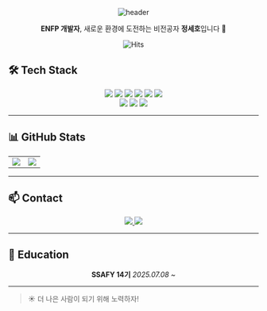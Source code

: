 <div align="center">

![header](https://capsule-render.vercel.app/api?type=waving&color=gradient&height=250&section=header&text=Today%20I%20Learned&fontSize=70&fontColor=ffffff)

**ENFP 개발자**, 새로운 환경에 도전하는 비전공자 **정세호**입니다 👋

![Hits](https://img.shields.io/github/followers/seho1278?label=Follow)

</div>

## 🛠 Tech Stack

<div align="center">

  <!-- 1줄 -->
  <img src="https://img.shields.io/badge/Python-3776AB?style=flat-square&logo=Python&logoColor=white"/>
  <img src="https://img.shields.io/badge/HTML-E34F26?style=flat-square&logo=HTML5&logoColor=white"/>
  <img src="https://img.shields.io/badge/CSS3-F68212?style=flat-square&logo=CSS3&logoColor=white"/>
  <img src="https://img.shields.io/badge/JavaScript-F7DF1E?style=flat-square&logo=JavaScript&logoColor=black"/>
  <img src="https://img.shields.io/badge/Git-F05032?style=flat-square&logo=Git&logoColor=white"/>
  <img src="https://img.shields.io/badge/GitHub-181717?style=flat-square&logo=GitHub&logoColor=white"/>

  <br>

  <!-- 2줄 -->
  <img src="https://img.shields.io/badge/Java-007396?style=flat-square&logo=OpenJDK&logoColor=white"/>
  <img src="https://img.shields.io/badge/Spring-6DB33F?style=flat-square&logo=Spring&logoColor=white"/>
  <!-- <img src="https://img.shields.io/badge/SpringBoot-6DB33F?style=flat-square&logo=Spring Boot&logoColor=white"/> -->
  <img src="https://img.shields.io/badge/MyBatis-005B28?style=flat-square&logo=MyBatis&logoColor=white"/>

</div>

---

## 📊 GitHub Stats

<table align="center">
  <tr>
    <td align="center">
      <a href="https://github.com/anuraghazra/github-readme-stats">
        <img src="https://github-readme-stats.vercel.app/api?username=seho1278&show_icons=true&theme=gruvbox" />
      </a>
    </td>
    <td align="center">
      <a href="https://github.com/anuraghazra/github-readme-stats">
        <img src="https://github-readme-stats.vercel.app/api/top-langs/?username=seho1278&layout=compact&theme=gruvbox" />
      </a>
    </td>
  </tr>
</table>

---

## 📫 Contact

<div align="center">

<a href="">
  <img src="https://img.shields.io/badge/Gmail-EA4335?style=flat-square&logo=Gmail&logoColor=white"/>
</a>
<a href="">
  <img src="https://img.shields.io/badge/Blog-181717?style=flat-square&logo=GitHub&logoColor=white"/>
</a>

</div>

---

## 📖 Education
<div align="center">
  <strong>SSAFY 14기</strong> <em>2025.07.08 ~</em>
</div>

---




> ☀️ 더 나은 사람이 되기 위해 노력하자!
